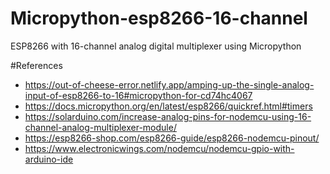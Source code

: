 # Micropython-esp8266-16-channel
ESP8266 with 16-channel analog digital multiplexer using Micropython

#References

* https://out-of-cheese-error.netlify.app/amping-up-the-single-analog-input-of-esp8266-to-16#micropython-for-cd74hc4067
* https://docs.micropython.org/en/latest/esp8266/quickref.html#timers
* https://solarduino.com/increase-analog-pins-for-nodemcu-using-16-channel-analog-multiplexer-module/
* https://esp8266-shop.com/esp8266-guide/esp8266-nodemcu-pinout/
* https://www.electronicwings.com/nodemcu/nodemcu-gpio-with-arduino-ide
